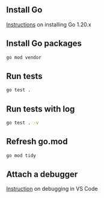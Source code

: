 ## Install Go

[Instructions](https://go.dev/dl/) on installing Go 1.20.x

## Install Go packages

```bash
go mod vendor
```

## Run tests

```bash
go test .
```

## Run tests with log

```bash
go test . -v
```

## Refresh go.mod

```bash
go mod tidy
```

## Attach a debugger

[Instruction](https://code.visualstudio.com/docs/languages/go#_debugging) on
debugging in VS Code
